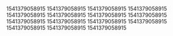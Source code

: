 1541379058915
1541379058915
1541379058915
1541379058915
1541379058915
1541379058915
1541379058915
1541379058915
1541379058915
1541379058915
1541379058915
1541379058915
1541379058915
1541379058915
1541379058915